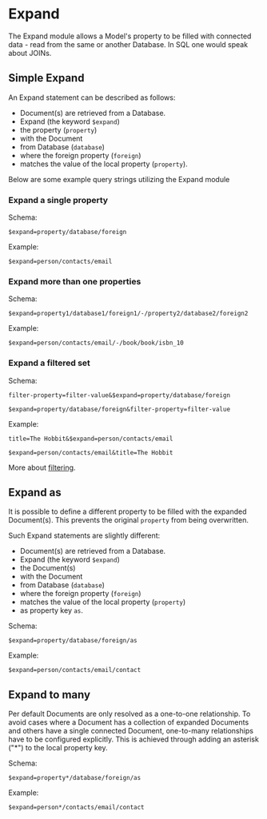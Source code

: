 Expand
======

The Expand module allows a Model's property to be filled with connected data - read from the same or another Database. In SQL one would speak about JOINs.


Simple Expand
-------------

An Expand statement can be described as follows:

- Document(s) are retrieved from a Database.
- Expand (the keyword `$expand`)
- the property (`property`)
- with the Document
- from Database (`database`)
- where the foreign property (`foreign`)
- matches the value of the local property (`property`).

Below are some example query strings utilizing the Expand module

### Expand a single property

Schema:

```
$expand=property/database/foreign
```


Example:

```
$expand=person/contacts/email
```


### Expand more than one properties

Schema:

```
$expand=property1/database1/foreign1/-/property2/database2/foreign2
```


Example:

```
$expand=person/contacts/email/-/book/book/isbn_10
```

### Expand a filtered set

Schema:

```
filter-property=filter-value&$expand=property/database/foreign

$expand=property/database/foreign&filter-property=filter-value
```


Example:

```
title=The Hobbit&$expand=person/contacts/email

$expand=person/contacts/email&title=The Hobbit
```

More about [filtering](http://stairtower.cundd.net/Docs/Search/).


Expand as
---------

It is possible to define a different property to be filled with the expanded Document(s). This prevents the original `property` from being overwritten.

Such Expand statements are slightly different:

- Document(s) are retrieved from a Database.
- Expand (the keyword `$expand`)
- the Document(s)
- with the Document
- from Database (`database`)
- where the foreign property (`foreign`)
- matches the value of the local property (`property`)
- as property key `as`.

Schema:

```
$expand=property/database/foreign/as
```


Example:

```
$expand=person/contacts/email/contact
```


Expand to many
--------------

Per default Documents are only resolved as a one-to-one relationship. To avoid cases where a Document has a collection of expanded Documents and others have a single connected Document, one-to-many relationships have to be configured explicitly. This is achieved through adding an asterisk ("*") to the local property key.

Schema:

```
$expand=property*/database/foreign/as
```


Example:

```
$expand=person*/contacts/email/contact
```